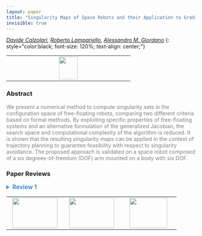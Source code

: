 ```yaml
---
layout: paper
title: "Singularity Maps of Space Robots and their Application to Gradient-based Trajectory Planning"
invisible: true
---
```

*[Davide Calzolari](https://www.in.tum.de/i23/people/davide-calzolari/), [Roberto Lampariello](https://rmc.dlr.de/rm/de/staff/roberto.lampariello/), [Alessandro M. Giordano](https://rmc.dlr.de/rm/de/staff/alessandro.giordano/)*
{: style="color:black; font-size: 120%; text-align: center;"}

<table width="20%"> <tr>
<td style="width: 20%; text-align: center;"><a href="http://www.roboticsproceedings.org/rss16/p015.pdf"><img src="{{ site.baseurl }}/images/paper_link.png"
width = "50"  height = "60"/> </a> </td>

</tr></table>

### Abstract
<html><p style="color:gray; font-size: 100%; text-align: justified;">
We present a numerical method to compute singularity sets in the configuration space of free-floating robots, comparing two different criteria based on formal methods. By exploiting specific properties of free-floating systems and an alternative formulation of the generalized Jacobian, the search space and computational complexity of the algorithm is reduced. It is shown that the resulting singularity maps can be applied in the context of trajectory planning to guarantee feasibility with respect to singularity avoidance. The proposed approach is validated on a space robot composed of a six degrees-of-freedom (DOF) arm mounted on a body with six DOF.
</p></html>

### Paper Reviews
<details><summary style="font-size:110%; color:#438BCA; cursor: pointer;"><b> Review 1</b></summary>
<p style="color:gray; font-size: 100%; text-align: justified; white-space: pre-line">
Introduction
This papers presents a two new approaches based on formal methods to identify the 
singularity configurations of a free floating manipulator.
The approach is validated through numerical simulations.

Contributions
The paper is well written and clear. The problem is well stated and justified.
The innovation is located in Section III and Section IV.
In the first one the ability to exploit the interval arithmetic and the second one is based 
on Taylor models.
In the second part, the ability to apply the configuration space constraints within a 
trajectory planning constrained approach is shown.
The contribution is clear and relevant. However, there are several aspects that need to be 
clarified in the paper I have just few comments to improve the readability 
First, it would be nice to compare the proposed solution in the validation part comparing it with at the 
determinant of the generalized Jacobian. I believe it should possible in all cases presented 
in the simulation part. A table showing this comparison can be added to identify the accuracy 
and precision of the multiple approaches that can be employed to solve the problem.
Second, it will be nice to show for a complex manipulator case, that the proposed solution is more 
efficient compared to the classic one involving the Jacobian computation.
Third, the approach needs to be tested on an experimental platform to confirm its validity.
Finally, I would like some clarifications on the heuristic pruning. Is the gradient descent 
only within the set of candidate locations within the given set close to ? The writing of that paragraph 
seems disconnected between the first part of that section and the second one.
Some comparisons will respect to the start of the arts methods in terms of computation efficiency 
and runtime are needed. In Section IV c, I believe the condition 23 should not be verified because 
that represent the singularity case in the map.
Section V b does not present the Taylor case, which nullifies the 
main purpose of the work. This cannot be neglected and postponed to future works 
since the Taylor approach is core algorithm in the paper.

Conclusion
The paper is well written, easy to follow, and the contribution is clear. However, there 
are several aspects that need clarifications and improvements to make the contribution 
stronger and clearly suitable for this type of conference.
</p> </details>

<table width="100%"><tr><td style="width: 30%; text-align: center;"><a href="{{ site.baseurl }}/program/papers/14"> <img src="{{ site.baseurl }}/images/previous_icon.png" width = "120"  height = "80"/> </a> </td>

<td style="width: 30%; text-align: center;"><a href="{{ site.baseurl }}/program/papers"> <img src="{{ site.baseurl }}/images/overview_icon.png" width = "120"  height = "80"/> </a> </td> 

<td style="width: 30%; text-align: center;"><a href="{{ site.baseurl }}/program/papers/16"> <img src="{{ site.baseurl }}/images/next_icon.png" width = "100"  height = "80"/> </a> </td> 

</tr></table>

